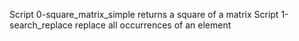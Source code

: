 Script 0-square_matrix_simple returns a square of a matrix
Script 1-search_replace replace all occurrences of an element
